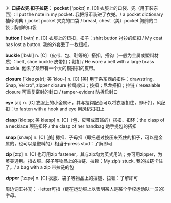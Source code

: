 ☀ <span class="category">**口袋衣兜 扣子拉链：**</span>
<span class="vocabulary">**pocket**</span> ['pɒkɪt] 
<span class="definition">n. [C] 衣服上的口袋、兜（用于装东西）：</span>I put the note in my pocket. 我把纸币装进了衣兜。/ a pocket dictionary 袖珍词典 / jacket pocket 夹克的口袋 / breast, chest（美）pocket 胸前的口袋；胸部的口袋

<span class="vocabulary">**button**</span> ['bʌtn] 
<span class="definition">n. [C] 衣服上的纽扣，扣子：</span>shirt button 衬衫的纽扣 / My coat has lost a button. 我的外套丢了一枚纽扣。
           
<span class="vocabulary">**buckle**</span> [ˈbʌkl]
<span class="definition">n. [C]（皮带、包、鞋等的）搭扣，搭钩（一般为金属或塑料材质）：</span>belt, shoe buckle 皮带扣；鞋扣 / He wore a belt with a large brass buckle. 他系了条带有一个大的铜搭扣的皮带。
           
<span class="vocabulary">**closure**</span> [ˈkləʊʒə(r); 美 ˈkloʊ-]
<span class="definition">n. [C] [美] 用于系东西的扣件：</span>drawstring, Snap, Velcro", zipper closure 拉绳收口；按扣；尼龙搭扣；拉链 / resealable closure 可重复密封的封口 / tamper-evident 防拆启封口

<span class="vocabulary">**eye**</span> [aɪ] 
<span class="definition">n. [C] 衣服上的小金属环，其与挂钩配合可以将衣服扣住，即环扣，风纪扣：</span>to fasten with a hook and eye 用风纪扣扣上
           
<span class="vocabulary">**clasp**</span> [klɑ:sp; 美 klæsp]
<span class="definition">n. [C]（包、皮带或首饰的）搭扣、扣环：</span>the clasp of a necklace 项链扣环 / the clasp of her handbag 她手提包的搭扣
           
<span class="vocabulary">**snap**</span> [snæp]
<span class="definition">n. [C] [美] 摁扣、子母扣（即把通过按压来系住的扣子，可以是金属的，也可以是塑料的）相当于press stud：</span>了解即可
 
<span class="vocabulary">**zip**</span> [zɪp] 
<span class="definition">n. [C] 也可用zip fastener，其与zip均为英式用法；亦可用zipper，为英美通用。指衣服、袋子等物品上的拉链、拉锁：</span>My zip’s stuck. 我的拉链卡住了。/ a bag with a zip 带拉链的包

<span class="vocabulary">**zipper**</span> ['zɪpə] 
<span class="definition">n. [C] 衣服、袋子等物品上的拉链、拉锁：</span>了解即可

周边词汇补充：
· letter可指（缝在运动服上以表明某人是某个学校运动队一员的）字母。
